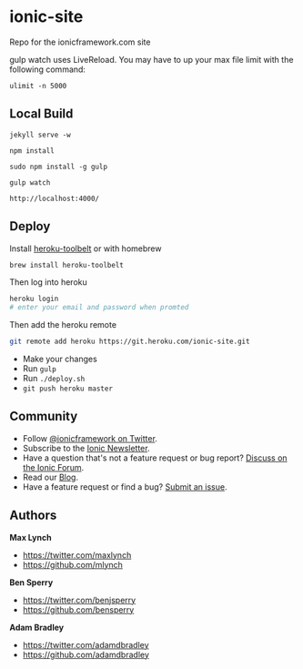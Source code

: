 ionic-site
==========

Repo for the ionicframework.com site


gulp watch uses LiveReload. You may have to up your max file limit with the following command:

    ulimit -n 5000


## Local Build

    jekyll serve -w

    npm install

    sudo npm install -g gulp

    gulp watch

    http://localhost:4000/

## Deploy

Install [heroku-toolbelt](https://toolbelt.heroku.com/) or with homebrew

```bash
brew install heroku-toolbelt
```

Then log into  heroku

```bash
heroku login
# enter your email and password when promted
```

Then add the heroku remote

```bash
git remote add heroku https://git.heroku.com/ionic-site.git
```

- Make your changes
- Run `gulp`
- Run `./deploy.sh`
- `git push heroku master`


## Community

* Follow [@ionicframework on Twitter](https://twitter.com/ionicframework).
* Subscribe to the [Ionic Newsletter](http://ionicframework.com/subscribe/).
* Have a question that's not a feature request or bug report? [Discuss on the Ionic Forum](http://forum.ionicframework.com/).
* Read our [Blog](http://ionicframework.com/blog/).
* Have a feature request or find a bug? [Submit an issue](https://github.com/driftyco/ionic/issues).


## Authors

**Max Lynch**

+ <https://twitter.com/maxlynch>
+ <https://github.com/mlynch>

**Ben Sperry**

+ <https://twitter.com/benjsperry>
+ <https://github.com/bensperry>

**Adam Bradley**

+ <https://twitter.com/adamdbradley>
+ <https://github.com/adamdbradley>
